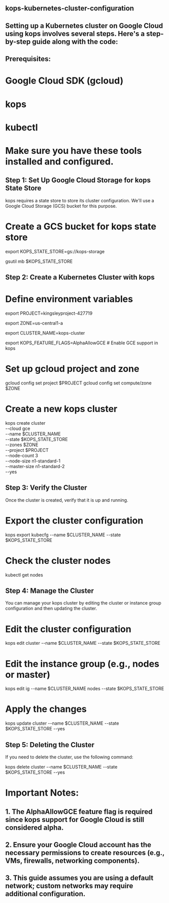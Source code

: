 ## kops-kubernetes-cluster-configuration

## Setting up a Kubernetes cluster on Google Cloud using kops involves several steps. Here's a step-by-step guide along with the code:

## Prerequisites:
#  Google Cloud SDK (gcloud)
#  kops
#  kubectl
#  Make sure you have these tools installed and configured.


## Step 1: Set Up Google Cloud Storage for kops State Store
   kops requires a state store to store its cluster configuration. We'll use a Google Cloud Storage (GCS) bucket for this purpose.

 
#  Create a GCS bucket for kops state store
   export KOPS_STATE_STORE=gs://kops-storage
   
   gsutil mb $KOPS_STATE_STORE

## Step 2: Create a Kubernetes Cluster with kops

#  Define environment variables
   export PROJECT=kingsleyproject-427719
   
   export ZONE=us-central1-a
   
   export CLUSTER_NAME=kops-cluster
   
   export KOPS_FEATURE_FLAGS=AlphaAllowGCE # Enable GCE support in kops

#  Set up gcloud project and zone
   gcloud config set project $PROJECT
   gcloud config set compute/zone $ZONE

#  Create a new kops cluster
   kops create cluster \
    --cloud gce \
    --name $CLUSTER_NAME \
    --state $KOPS_STATE_STORE \
    --zones $ZONE \
    --project $PROJECT \
    --node-count 3 \
    --node-size n1-standard-1 \
    --master-size n1-standard-2 \
    --yes


## Step 3: Verify the Cluster
   Once the cluster is created, verify that it is up and running.


#  Export the cluster configuration
   kops export kubecfg --name $CLUSTER_NAME --state $KOPS_STATE_STORE

#  Check the cluster nodes
   kubectl get nodes

## Step 4: Manage the Cluster
   You can manage your kops cluster by editing the cluster or instance group configuration and then updating the cluster.


#  Edit the cluster configuration
   kops edit cluster --name $CLUSTER_NAME --state $KOPS_STATE_STORE

#  Edit the instance group (e.g., nodes or master)
   kops edit ig --name $CLUSTER_NAME nodes --state $KOPS_STATE_STORE

#  Apply the changes
   kops update cluster --name $CLUSTER_NAME --state $KOPS_STATE_STORE --yes

## Step 5: Deleting the Cluster
   If you need to delete the cluster, use the following command:

   kops delete cluster --name $CLUSTER_NAME --state $KOPS_STATE_STORE --yes


# Important Notes:

## 1. The AlphaAllowGCE  feature flag is required since kops support for Google Cloud is still considered alpha.
## 2. Ensure your Google Cloud account has the necessary permissions to create resources (e.g., VMs, firewalls, networking components).
## 3. This guide assumes you are using a default network; custom networks may require additional configuration.

